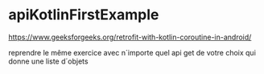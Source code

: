 # apiKotlinFirstExample
https://www.geeksforgeeks.org/retrofit-with-kotlin-coroutine-in-android/

reprendre le même exercice avec n´importe quel api get de votre choix qui donne une liste d´objets

